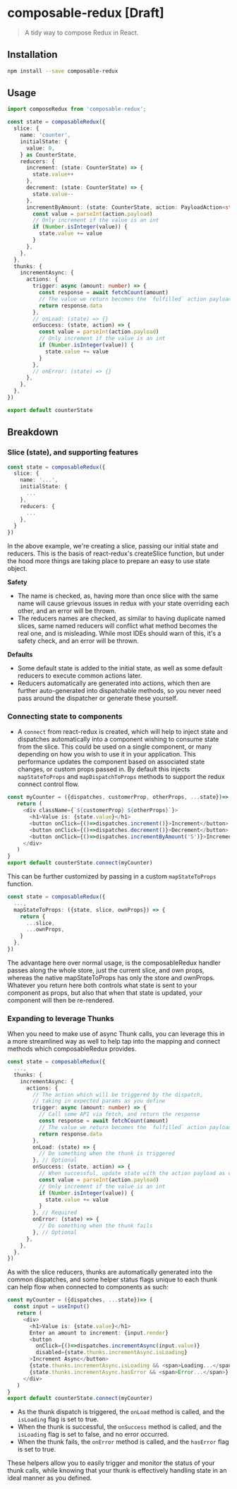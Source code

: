# composable-redux [Draft]

> A tidy way to compose Redux in React.

## Installation

```bash
npm install --save composable-redux
```

## Usage

```ts
import composeRedux from 'composable-redux';

const state = composableRedux({
  slice: {
    name: 'counter',
    initialState: {
      value: 0,
    } as CounterState,
    reducers: {
      increment: (state: CounterState) => {
        state.value++
      },
      decrement: (state: CounterState) => {
        state.value--
      },
      incrementByAmount: (state: CounterState, action: PayloadAction<string>) => {
        const value = parseInt(action.payload)
        // Only increment if the value is an int
        if (Number.isInteger(value)) {
          state.value += value
        }
      },
    },
  },
  thunks: {
    incrementAsync: {
      actions: {
        trigger: async (amount: number) => {
          const response = await fetchCount(amount)
          // The value we return becomes the `fulfilled` action payload
          return response.data
        },
        // onLoad: (state) => {}
        onSuccess: (state, action) => {
          const value = parseInt(action.payload)
          // Only increment if the value is an int
          if (Number.isInteger(value)) {
            state.value += value
          }
        },
        // onError: (state) => {}
      },
    },
  },
})

export default counterState
```

## Breakdown

### Slice (state), and supporting features

```ts
const state = composableRedux({
  slice: {
    name: '...',
    initialState: {
      ...
    },
    reducers: {
      ...
    },
  }
})
```

In the above example, we're creating a slice, passing our initial state and reducers. This is the basis of react-redux's createSlice function, but under the hood more things are taking place to prepare an easy to use state object.

**Safety**
* The name is checked, as, having more than once slice with the same name will cause grievous issues in redux with your state overriding each other, and an error will be thrown.
* The reducers names are checked, as similar to having duplicate named slices, same named reducers will conflict what method becomes the real one, and is misleading. While most IDEs should warn of this, it's a safety check, and an error will be thrown.

**Defaults**
* Some default state is added to the initial state, as well as some default reducers to execute common actions later.
* Reducers automatically are generated into actions, which then are further auto-generated into dispatchable methods, so you never need pass around the dispatcher or generate these yourself.

### Connecting state to components

* A `connect` from react-redux is created, which will help to inject state and dispatches automatically into a component wishing to consume state from the slice. This could be used on a single component, or many depending on how you wish to use it in your application. This performance updates the component based on associated state changes, or custom props passed in. By default this injects `mapStateToProps` and `mapDispatchToProps` methods to support the redux connect control flow.

```ts
const myCounter = ({dispatches, customerProp, otherProps, ...state})=> {
   return (
     <div className={`${customerProp} ${otherProps}`}>
       <h1>Value is: {state.value}</h1>
       <button onClick={()=>dispatches.increment()}>Increment</button>
       <button onClick={()=>dispatches.decrement()}>Decrement</button>
       <button onClick={()=>dispatches.incrementByAmount('5')}>Increment by 5</button>
     </div>
   )
}
export default counterState.connect(myCounter)
```

This can be further customized by passing in a custom `mapStateToProps` function.

```ts
const state = composableRedux({
  ...,
  mapStateToProps: ({state, slice, ownProps}) => {
    return {
      ...slice,
      ...ownProps,
    }
  },
})
```

The advantage here over normal usage, is the composableRedux handler passes along the whole store, just the current slice, and own props, whereas the native mapStateToProps has only the store and ownProps. Whatever you return here both controls what state is sent to your component as props, but also that when that state is updated, your component will then be re-rendered.

### Expanding to leverage Thunks

When you need to make use of async Thunk calls, you can leverage this in a more streamlined way as well to help tap into the mapping and connect methods which composableRedux provides.

```ts
const state = composableRedux({
  ...,
  thunks: {
    incrementAsync: {
      actions: {
        // The action which will be triggered by the dispatch, 
        // taking in expected params as you define
        trigger: async (amount: number) => {
          // Call some API via fetch, and return the response
          const response = await fetchCount(amount)
          // The value we return becomes the `fulfilled` action payload, passed to the `onSuccess` method
          return response.data
        },
        onLoad: (state) => {
          // Do something when the thunk is triggered
        }, // Optional
        onSuccess: (state, action) => {
          // When successful, update state with the action payload as desired
          const value = parseInt(action.payload)
          // Only increment if the value is an int
          if (Number.isInteger(value)) {
            state.value += value
          }
        }, // Required
        onError: (state) => {
          // Do something when the thunk fails
        }, // Optional
      },
    },
  },
})
```

As with the slice reducers, thunks are automatically generated into the common dispatches, and some helper status flags unique to each thunk can help flow when connected to components as such:

```ts
const myCounter = ({dispatches, ...state})=> {
  const input = useInput()
   return (
     <div>
       <h1>Value is: {state.value}</h1>
       Enter an amount to increment: {input.render}
       <button 
         onClick={()=>dispatches.incrementAsync(input.value)}
         disabled={state.thunks.incrementAsync.isLoading}
       >Increment Async</button>
       {state.thunks.incrementAsync.isLoading && <span>Loading...</span>}
       {state.thunks.incrementAsync.hasError && <span>Error...</span>}
     </div>
   )
}
export default counterState.connect(myCounter)
```

* As the thunk dispatch is triggered, the `onLoad` method is called, and the `isLoading` flag is set to true.
* When the thunk is successful, the `onSuccess` method is called, and the `isLoading` flag is set to false, and no error occurred.
* When the thunk fails, the `onError` method is called, and the `hasError` flag is set to true.

These helpers allow you to easily trigger and monitor the status of your thunk calls, while knowing that your thunk is effectively handling state in an ideal manner as you defined.